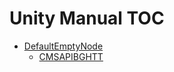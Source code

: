 Unity Manual TOC
================

 - [DefaultEmptyNode](DefaultEmptyNode)
	 - [CMSAPIBGHTT](CMSAPIBGHTT)

